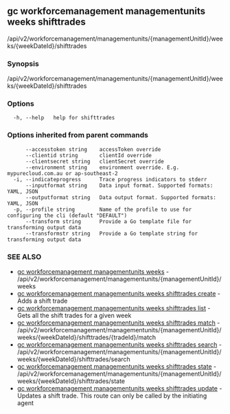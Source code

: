 ## gc workforcemanagement managementunits weeks shifttrades

/api/v2/workforcemanagement/managementunits/{managementUnitId}/weeks/{weekDateId}/shifttrades

### Synopsis

/api/v2/workforcemanagement/managementunits/{managementUnitId}/weeks/{weekDateId}/shifttrades

### Options

```
  -h, --help   help for shifttrades
```

### Options inherited from parent commands

```
      --accesstoken string    accessToken override
      --clientid string       clientId override
      --clientsecret string   clientSecret override
      --environment string    environment override. E.g. mypurecloud.com.au or ap-southeast-2
  -i, --indicateprogress      Trace progress indicators to stderr
      --inputformat string    Data input format. Supported formats: YAML, JSON
      --outputformat string   Data output format. Supported formats: YAML, JSON
  -p, --profile string        Name of the profile to use for configuring the cli (default "DEFAULT")
      --transform string      Provide a Go template file for transforming output data
      --transformstr string   Provide a Go template string for transforming output data
```

### SEE ALSO

* [gc workforcemanagement managementunits weeks](gc_workforcemanagement_managementunits_weeks.html)	 - /api/v2/workforcemanagement/managementunits/{managementUnitId}/weeks
* [gc workforcemanagement managementunits weeks shifttrades create](gc_workforcemanagement_managementunits_weeks_shifttrades_create.html)	 - Adds a shift trade
* [gc workforcemanagement managementunits weeks shifttrades list](gc_workforcemanagement_managementunits_weeks_shifttrades_list.html)	 - Gets all the shift trades for a given week
* [gc workforcemanagement managementunits weeks shifttrades match](gc_workforcemanagement_managementunits_weeks_shifttrades_match.html)	 - /api/v2/workforcemanagement/managementunits/{managementUnitId}/weeks/{weekDateId}/shifttrades/{tradeId}/match
* [gc workforcemanagement managementunits weeks shifttrades search](gc_workforcemanagement_managementunits_weeks_shifttrades_search.html)	 - /api/v2/workforcemanagement/managementunits/{managementUnitId}/weeks/{weekDateId}/shifttrades/search
* [gc workforcemanagement managementunits weeks shifttrades state](gc_workforcemanagement_managementunits_weeks_shifttrades_state.html)	 - /api/v2/workforcemanagement/managementunits/{managementUnitId}/weeks/{weekDateId}/shifttrades/state
* [gc workforcemanagement managementunits weeks shifttrades update](gc_workforcemanagement_managementunits_weeks_shifttrades_update.html)	 - Updates a shift trade. This route can only be called by the initiating agent


